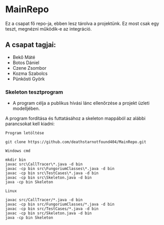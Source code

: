 # MainRepo

Ez a csapat fő repo-ja, ebben lesz tárolva a projektünk.
Ez most csak egy teszt, megnézni működik-e az integráció.

## A csapat tagjai:
- Bekő Máté
- Botos Dániel
- Czene Zsombor
- Kozma Szabolcs
- Pünkösti Györk

### Skeleton tesztprogram
- A program célja a publikus hívási lánc ellenőrzése a projekt üzleti modelljében.

A program fordítása és futtatásához a skeleton mappából az alábbi parancsokat kell kiadni:

```Program letöltése```
```shell
git clone https://github.com/deathstarnotfound404/MainRepo.git
```

```Windows cmd```
```shell
mkdir bin
javac src\CallTracer\*.java -d bin
javac -cp bin src\FungoriumClasses\*.java -d bin
javac -cp bin src\TestCases\*.java -d bin
javac -cp bin src\Skeleton.java -d bin
java -cp bin Skeleton

```

```Linux```
```shell
javac src/CallTracer/*.java -d bin
javac -cp bin src/FungoriumClasses/*.java -d bin
javac -cp bin src/TestCases/*.java -d bin
javac -cp bin src/Skeleton.java -d bin
java -cp bin Skeleton
```
